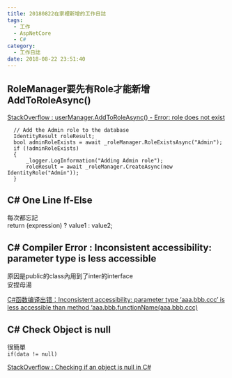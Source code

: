 ```yaml
---
title: 20180822在家裡新增的工作日誌
tags:
  - 工作
  - AspNetCore
  - C#
category:
  - 工作日誌
date: 2018-08-22 23:51:40
---
```

## RoleManager要先有Role才能新增AddToRoleAsync() ##

[StackOverflow : userManager.AddToRoleAsync() - Error: role does not exist](https://stackoverflow.com/questions/39518491/usermanager-addtoroleasync-error-role-does-not-exist)  

```
  // Add the Admin role to the database
  IdentityResult roleResult;
  bool adminRoleExists = await _roleManager.RoleExistsAsync("Admin");
  if (!adminRoleExists)
  {
      _logger.LogInformation("Adding Admin role");
      roleResult = await _roleManager.CreateAsync(new IdentityRole("Admin"));
  }
```

## C# One Line If-Else ##

每次都忘記  
return (expression) ? value1 : value2;  

## C# Compiler Error : Inconsistent accessibility: parameter type is less accessible ##

原因是public的class內用到了inter的interface  
安捏母湯  

[C#函数编译出错：Inconsistent accessibility: parameter type ‘aaa.bbb.ccc’ is less accessible than method ‘aaa.bbb.functionName(aaa.bbb.ccc)](https://www.crifan.com/csharp_inconsistent_accessibility_parameter_type_is_less_accessible_than_method/)

## C# Check Object is null ##
很簡單  
`if(data != null)`  

[StackOverflow : Checking if an object is null in C#](https://stackoverflow.com/questions/6417902/checking-if-an-object-is-null-in-c-sharp)  